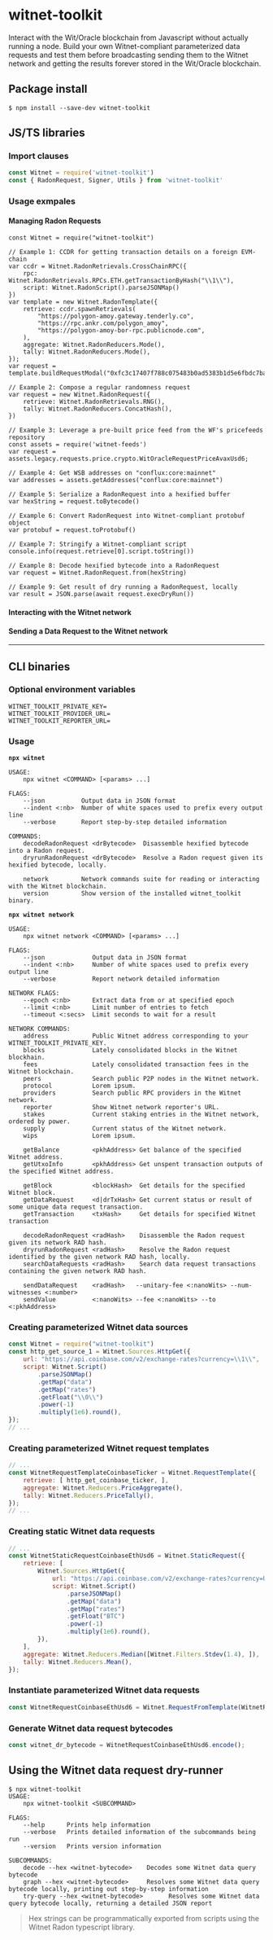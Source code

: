 # witnet-toolkit

Interact with the Wit/Oracle blockchain from Javascript without actually running a node. Build your own Witnet-compliant parameterized data requests and test them before broadcasting sending them to the Witnet network and getting the results forever stored in the Wit/Oracle blockchain. 

## Package install

`$ npm install --save-dev witnet-toolkit`

## JS/TS libraries
### Import clauses
```javascript
const Witnet = require('witnet-toolkit')
const { RadonRequest, Signer, Utils } from 'witnet-toolkit'
```
### Usage exmpales
#### Managing Radon Requests
```
const Witnet = require("witnet-toolkit")

// Example 1: CCDR for getting transaction details on a foreign EVM-chain
var ccdr = Witnet.RadonRetrievals.CrossChainRPC({
    rpc: Witnet.RadonRetrievals.RPCs.ETH.getTransactionByHash("\\1\\"),
    script: Witnet.RadonScript().parseJSONMap()
})
var template = new Witnet.RadonTemplate({
    retrieve: ccdr.spawnRetrievals(
        "https://polygon-amoy.gateway.tenderly.co",
        "https://rpc.ankr.com/polygon_amoy",
        "https://polygon-amoy-bor-rpc.publicnode.com",    
    ),
    aggregate: Witnet.RadonReducers.Mode(),
    tally: Witnet.RadonReducers.Mode(),
});
var request = template.buildRequestModal("0xfc3c17407f788c075483b0ad5383b1d5e6fbdc7ba500b08397c80423755c5eba")

// Example 2: Compose a regular randomness request
var request = new Witnet.RadonRequest({
    retrieve: Witnet.RadonRetrievals.RNG(),
    tally: Witnet.RadonReducers.ConcatHash(),
}) 

// Example 3: Leverage a pre-built price feed from the WF's pricefeeds repository
const assets = require('witnet-feeds')
var request = assets.legacy.requests.price.crypto.WitOracleRequestPriceAvaxUsd6;

// Example 4: Get WSB addresses on "conflux:core:mainnet"
var addresses = assets.getAddresses("conflux:core:mainnet")

// Example 5: Serialize a RadonRequest into a hexified buffer
var hexString = request.toBytecode()

// Example 6: Convert RadonRequest into Witnet-compliant protobuf object
var protobuf = request.toProtobuf()

// Example 7: Stringify a Witnet-compliant script
console.info(request.retrieve[0].script.toString())

// Example 8: Decode hexified bytecode into a RadonRequest
var request = Witnet.RadonRequest.from(hexString)

// Example 9: Get result of dry running a RadonRequest, locally
var result = JSON.parse(await request.execDryRun())
```
#### Interacting with the Witnet network
#### Sending a Data Request to the Witnet network

---
## CLI binaries

### Optional environment variables
```
WITNET_TOOLKIT_PRIVATE_KEY=
WITNET_TOOLKIT_PROVIDER_URL=
WITNET_TOOLKIT_REPORTER_URL=
```

### Usage
**`npx witnet`**
```
USAGE:
    npx witnet <COMMAND> [<params> ...]

FLAGS:
    --json          Output data in JSON format
    --indent <:nb>  Number of white spaces used to prefix every output line
    --verbose       Report step-by-step detailed information

COMMANDS:
    decodeRadonRequest <drBytecode>  Disassemble hexified bytecode into a Radon request.
    dryrunRadonRequest <drBytecode>  Resolve a Radon request given its hexified bytecode, locally.

    network         Network commands suite for reading or interacting with the Witnet blockchain.
    version         Show version of the installed witnet_toolkit binary.
```
**`npx witnet network`**
```
USAGE:
    npx witnet network <COMMAND> [<params> ...]

FLAGS:
    --json             Output data in JSON format
    --indent <:nb>     Number of white spaces used to prefix every output line
    --verbose          Report network detailed information

NETWORK FLAGS:
    --epoch <:nb>      Extract data from or at specified epoch
    --limit <:nb>      Limit number of entries to fetch
    --timeout <:secs>  Limit seconds to wait for a result

NETWORK COMMANDS:
    address            Public Witnet address corresponding to your WITNET_TOOLKIT_PRIVATE_KEY.
    blocks             Lately consolidated blocks in the Witnet blockhain.
    fees               Lately consolidated transaction fees in the Witnet blockchain.
    peers              Search public P2P nodes in the Witnet network.
    protocol           Lorem ipsum.
    providers          Search public RPC providers in the Witnet network.
    reporter           Show Witnet network reporter's URL.
    stakes             Current staking entries in the Witnet network, ordered by power.
    supply             Current status of the Witnet network.
    wips               Lorem ipsum.

    getBalance         <pkhAddress> Get balance of the specified Witnet address.
    getUtxoInfo        <pkhAddress> Get unspent transaction outputs of the specified Witnet address.

    getBlock           <blockHash>  Get details for the specified Witnet block.
    getDataRequest     <d|drTxHash> Get current status or result of some unique data request transaction.
    getTransaction     <txHash>     Get details for specified Witnet transaction

    decodeRadonRequest <radHash>    Disassemble the Radon request given its network RAD hash.
    dryrunRadonRequest <radHash>    Resolve the Radon request identified by the given network RAD hash, locally.
    searchDataRequests <radHash>    Search data request transactions containing the given network RAD hash.

    sendDataRequest    <radHash>   --unitary-fee <:nanoWits> --num-witnesses <:number>
    sendValue          <:nanoWits> --fee <:nanoWits> --to <:pkhAddress>
```

### Creating parameterized Witnet data sources

```javascript
const Witnet = require("witnet-toolkit")
const http_get_source_1 = Witnet.Sources.HttpGet({
    url: "https://api.coinbase.com/v2/exchange-rates?currency=\\1\\",
    script: Witnet.Script()
        .parseJSONMap()
        .getMap("data")
        .getMap("rates")
        .getFloat("\\0\\")
        .power(-1)
        .multiply(1e6).round(),
});
// ...
```

### Creating parameterized Witnet request templates

```javascript
// ...
const WitnetRequestTemplateCoinbaseTicker = Witnet.RequestTemplate({
    retrieve: [ http_get_coinbase_ticker, ],
    aggregate: Witnet.Reducers.PriceAggregate(),
    tally: Witnet.Reducers.PriceTally(),
});
// ...
```

### Creating static Witnet data requests

```javascript 
// ...
const WitnetStaticRequestCoinbaseEthUsd6 = Witnet.StaticRequest({
    retrieve: [
        Witnet.Sources.HttpGet({
            url: "https://api.coinbase.com/v2/exchange-rates?currency=USD",
            script: Witnet.Script()
                .parseJSONMap()
                .getMap("data")
                .getMap("rates")
                .getFloat("BTC")
                .power(-1)
                .multiply(1e6).round(),
        }),
    ],
    aggregate: Witnet.Reducers.Median([Witnet.Filters.Stdev(1.4), ]),
    tally: Witnet.Reducers.Mean(),
});
```

### Instantiate parameterized Witnet data requests

```javascript
const WitnetRequestCoinbaseEthUsd6 = Witnet.RequestFromTemplate(WitnetRequestTemplateCoinbaseTicker, [ "BTC", "USD" ]),
```

### Generate Witnet data request bytecodes

```javascript
const witnet_dr_bytecode = WitnetRequestCoinbaseEthUsd6.encode();
```

## Using the Witnet data request dry-runner

```console
$ npx witnet-toolkit
USAGE:
    npx witnet-toolkit <SUBCOMMAND>

FLAGS:
    --help      Prints help information
    --verbose   Prints detailed information of the subcommands being run
    --version   Prints version information

SUBCOMMANDS:
    decode --hex <witnet-bytecode>    Decodes some Witnet data query bytecode
    graph --hex <witnet-bytecode>     Resolves some Witnet data query bytecode locally, printing out step-by-step information
    try-query --hex <witnet-bytecode>       Resolves some Witnet data query bytecode locally, returning a detailed JSON report
```

> Hex strings can be programmatically exported from scripts using the Witnet Radon typescript library.
